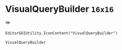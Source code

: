 # VisualQueryBuilder `16x16`
<img src="/img/VisualQueryBuilder.png" width=16 height=16>

``` CSharp
EditorGUIUtility.IconContent("VisualQueryBuilder")
```
```
VisualQueryBuilder
```
